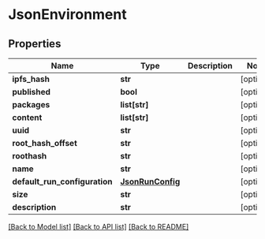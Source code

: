 # JsonEnvironment


## Properties
Name | Type | Description | Notes
------------ | ------------- | ------------- | -------------
**ipfs_hash** | **str** |  | [optional] 
**published** | **bool** |  | [optional] 
**packages** | **list[str]** |  | [optional] 
**content** | **list[str]** |  | [optional] 
**uuid** | **str** |  | [optional] 
**root_hash_offset** | **str** |  | [optional] 
**roothash** | **str** |  | [optional] 
**name** | **str** |  | [optional] 
**default_run_configuration** | [**JsonRunConfig**](JsonRunConfig.md) |  | [optional] 
**size** | **str** |  | [optional] 
**description** | **str** |  | [optional] 

[[Back to Model list]](../README.md#documentation-for-models) [[Back to API list]](../README.md#documentation-for-api-endpoints) [[Back to README]](../README.md)


